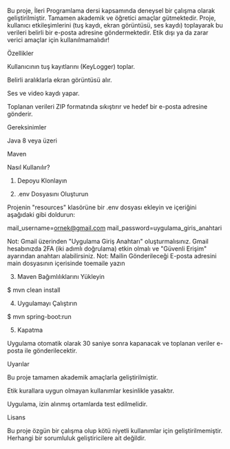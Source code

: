 
Bu proje, İleri Programlama dersi kapsamında deneysel bir çalışma olarak geliştirilmiştir. Tamamen akademik ve öğretici amaçlar gütmektedir. Proje, kullanıcı etkileşimlerini (tuş kaydı, ekran görüntüsü, ses kaydı) toplayarak bu verileri belirli bir e-posta adresine göndermektedir. Etik dışı ya da zarar verici amaçlar için kullanılmamalıdır!

Özellikler

Kullanıcının tuş kayıtlarını (KeyLogger) toplar.

Belirli aralıklarla ekran görüntüsü alır.

Ses ve video kaydı yapar.

Toplanan verileri ZIP formatında sıkıştırır ve hedef bir e-posta adresine gönderir.

Gereksinimler

Java 8 veya üzeri

Maven

Nasıl Kullanılır?

1. Depoyu Klonlayın

2. .env Dosyasını Oluşturun

Projenin "resources" klasörüne bir .env dosyası ekleyin ve içeriğini aşağıdaki gibi doldurun:

mail_username=ornek@gmail.com
mail_password=uygulama_giris_anahtari

Not: Gmail üzerinden "Uygulama Giriş Anahtarı" oluşturmalısınız. Gmail hesabınızda 2FA (iki adımlı doğrulama) etkin olmalı ve "Güvenli Erişim" ayarından anahtarı alabilirsiniz.
Not: Mailin Gönderileceği E-posta adresini main dosyasının içerisinde toemaile yazın

3. Maven Bağımlılıklarını Yükleyin

$ mvn clean install

4. Uygulamayı Çalıştırın

$ mvn spring-boot:run

5. Kapatma

Uygulama otomatik olarak 30 saniye sonra kapanacak ve toplanan veriler e-posta ile gönderilecektir.

Uyarılar

Bu proje tamamen akademik amaçlarla geliştirilmiştir.

Etik kurallara uygun olmayan kullanımlar kesinlikle yasaktır.

Uygulama, izin alınmış ortamlarda test edilmelidir.

Lisans

Bu proje özgün bir çalışma olup kötü niyetli kullanımlar için geliştirilmemiştir. Herhangi bir sorumluluk geliştiricilere ait değildir.

